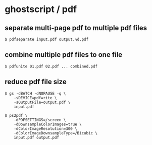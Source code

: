 # ghostscript / pdf


## separate multi-page pdf to multiple pdf files

```
$ pdfseparate input.pdf output.%d.pdf
```


## combine multiple pdf files to one file

```
$ pdfunite 01.pdf 02.pdf ... combined.pdf
```


## reduce pdf file size

```
$ gs -dBATCH -dNOPAUSE -q \
    -sDEVICE=pdfwrite \
    -sOutputFile=output.pdf \
    input.pdf
```

```
$ ps2pdf \
    -dPDFSETTINGS=/screen \
    -dDownsampleColorImages=true \
    -dColorImageResolution=300 \
    -dColorImageDownsampleType=/Bicubic \
    input.pdf output.pdf
```
